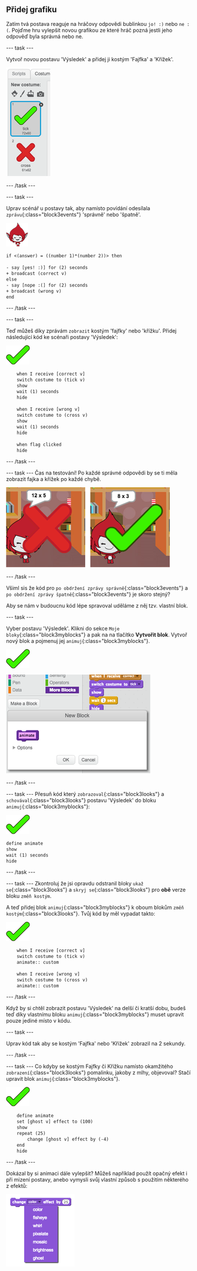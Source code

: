 ## Přidej grafiku

Zatím tvá postava reaguje na hráčovy odpovědi bublinkou `jo! :)` nebo `ne :(`. Pojďme hru vylepšit novou grafikou ze které hráč pozná jestli jeho odpověď byla správná nebo ne.

\--- task \---

Vytvoř novou postavu 'Výsledek' a přidej ji kostým 'Fajfka' a 'Křížek'.

![Postava s kostýmem fajfky a křížku](images/brain-result.png)

\--- /task \---

\--- task \---

Uprav scénář u postavy tak, aby namísto povídání odesílala `zprávu`{:class="block3events"} 'správně' nebo 'špatně'.

![Postava](images/giga-sprite.png)

```blocks3
if <(answer) = ((number 1)*(number 2))> then

- say [yes! :)] for (2) seconds
+ broadcast (correct v)
else
- say [nope :(] for (2) seconds
+ broadcast (wrong v)
end
```

\--- /task \---

\--- task \---

Teď můžeš díky zprávám `zobrazit` kostým 'fajfky' nebo 'křížku'. Přidej následující kód ke scénaři postavy 'Výsledek':

![Postava Výsledek](images/result-sprite.png)

```blocks3
    when I receive [correct v]
    switch costume to (tick v)
    show
    wait (1) seconds
    hide

    when I receive [wrong v]
    switch costume to (cross v)
    show
    wait (1) seconds
    hide

    when flag clicked
    hide
```

\--- /task \---

\--- task \--- Čas na testování! Po každé správné odpovědi by se ti měla zobrazit fajka a křížek po každé chybě.

![Fajfka pro správnou, křížek pro špatnou odpověď](images/brain-test-answer.png)

\--- /task \---

Všiml sis že kód pro `po obdržení zprávy správně`{:class="block3events"} a `po obdržení zprávy špatně`{:class="block3events"} je skoro stejný?

Aby se nám v budoucnu kód lépe spravoval uděláme z něj tzv. vlastní blok.

\--- task \---

Vyber postavu 'Výsledek'. Klikni do sekce `Moje bloky`{:class="block3myblocks"} a pak na na tlačítko **Vytvořit blok**. Vytvoř nový blok a pojmenuj jej `animuj`{:class="block3myblocks"}.

![Postava Výsledek](images/result-sprite.png)

![Vytvoř vlastní blok s názvem animuj](images/brain-animate-function.png)

\--- /task \---

\--- task \--- Přesuň kód který `zobrazoval`{:class="block3looks"} a `schovával`{:class="block3looks"} postavu 'Výsledek' do bloku `animuj`{:class="block3myblocks"}:

![Postava Výsledek](images/result-sprite.png)

```blocks3
define animate
show
wait (1) seconds
hide
```

\--- /task \---

\--- task \--- Zkontroluj že jsi opravdu odstranil bloky `ukaž se`{:class="block3looks"} a `skryj se`{:class="block3looks"} pro **obě** verze bloku `změň kostým`.

A teď přidej blok `animuj`{:class="block3myblocks"} k oboum blokům `změň kostým`{:class="block3looks"}. Tvůj kód by měl vypadat takto:

![Postava Výsledek](images/result-sprite.png)

```blocks3
    when I receive [correct v]
    switch costume to (tick v)
    animate:: custom

    when I receive [wrong v]
    switch costume to (cross v)
    animate:: custom
```

\--- /task \---

Když by si chtěl zobrazit postavu 'Výsledek' na delší či kratší dobu, budeš teď díky vlastnímu bloku `animuj`{:class="block3myblocks"} muset upravit pouze jediné místo v kódu.

\--- task \---

Uprav kód tak aby se kostým 'Fajfka' nebo 'Křížek' zobrazil na 2 sekundy.

\--- /task \---

\--- task \--- Co kdyby se kostým Fajfky či Křížku namísto okamžitého `zobrazení`{:class="block3looks"} pomalinku, jakoby z mlhy, objevoval? Stačí upravit blok `animuj`{:class="block3myblocks"}.

![Postava Výsledek](images/result-sprite.png)

```blocks3
    define animate
    set [ghost v] effect to (100)
    show
    repeat (25)
        change [ghost v] effect by (-4)
    end
    hide
```

\--- /task \---

Dokázal by si animaci dále vylepšit? Můžeš například použít opačný efekt i při mizení postavy, anebo vymysli svůj vlastní způsob s použitím některého z efektů:

![screenshot](images/brain-effects.png)